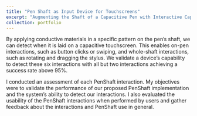 ```yaml
---
title: "Pen Shaft as Input Device for Touchscreens"
excerpt: "Augmenting the Shaft of a Capacitive Pen with Interactive Capabilities<br/><img src='/images/image1.jpg'>"
collection: portfolio
---
```


By applying conductive materials in a specific pattern on the pen’s shaft, we can detect when it is laid on a capacitive touchscreen. This enables on-pen interactions, such as button clicks or swiping, and whole-shaft interactions, such as rotating and dragging the stylus. We validate a device’s capability to detect these six interactions with all but two interactions achieving a success rate above 95%.

I conducted an assessment of each PenShaft interaction. My objectives were to validate the performance of our proposed PenShaft implementation and the system’s ability to detect our interactions. I also evaluated the usability of the PenShaft interactions when performed by users and gather feedback about the interactions and PenShaft use in general.
